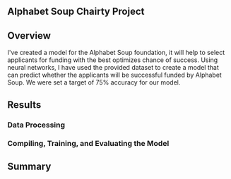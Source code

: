 ## Alphabet Soup Chairty Project

## Overview
I've created a model for the Alphabet Soup foundation, it will help to select applicants for funding with the best optimizes chance of success. Using neural networks, I have used the  provided dataset to create a model that can predict whether the applicants will be successful funded by Alphabet Soup. We were set a target of 75% accuracy for our model.

## Results
### Data Processing

### Compiling, Training, and Evaluating the Model

## Summary
